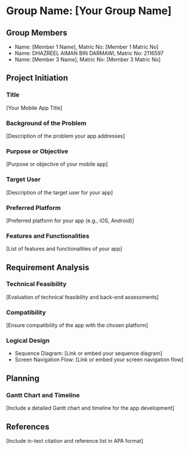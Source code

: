 # Group Name: [Your Group Name]

## Group Members
- Name: [Member 1 Name], Matric No: [Member 1 Matric No]
- Name: DHAZREEL AIMAN BIN DARMAWI, Matric No: 2116597
- Name: [Member 3 Name], Matric No: [Member 3 Matric No]

## Project Initiation
### Title
[Your Mobile App Title]

### Background of the Problem
[Description of the problem your app addresses]

### Purpose or Objective
[Purpose or objective of your mobile app]

### Target User
[Description of the target user for your app]

### Preferred Platform
[Preferred platform for your app (e.g., iOS, Android)]

### Features and Functionalities
[List of features and functionalities of your app]

## Requirement Analysis
### Technical Feasibility
[Evaluation of technical feasibility and back-end assessments]

### Compatibility
[Ensure compatibility of the app with the chosen platform]

### Logical Design
- Sequence Diagram: [Link or embed your sequence diagram]
- Screen Navigation Flow: [Link or embed your screen navigation flow]

## Planning
### Gantt Chart and Timeline
[Include a detailed Gantt chart and timeline for the app development]

## References
[Include in-text citation and reference list in APA format]